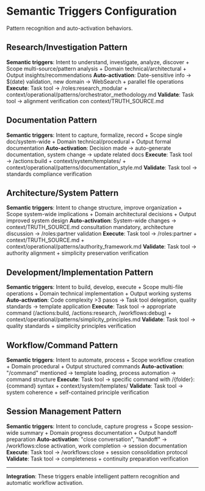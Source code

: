 # Semantic Triggers Configuration

Pattern recognition and auto-activation behaviors.

## Research/Investigation Pattern
**Semantic triggers**: Intent to understand, investigate, analyze, discover + Scope multi-source/pattern analysis + Domain technical/architectural + Output insights/recommendations
**Auto-activation**: Date-sensitive info → $(date) validation, new domain → WebSearch + parallel file operations
**Execute**: Task tool → /roles:research_modular + context/operational/patterns/orchestrator_methodology.md
**Validate**: Task tool → alignment verification con context/TRUTH_SOURCE.md

## Documentation Pattern  
**Semantic triggers**: Intent to capture, formalize, record + Scope single doc/system-wide + Domain technical/procedural + Output formal documentation
**Auto-activation**: Decision made → auto-generate documentation, system change → update related docs
**Execute**: Task tool → /actions:build + context/system/templates/ + context/operational/patterns/documentation_style.md
**Validate**: Task tool → standards compliance verification

## Architecture/System Pattern
**Semantic triggers**: Intent to change structure, improve organization + Scope system-wide implications + Domain architectural decisions + Output improved system design
**Auto-activation**: System-wide changes → context/TRUTH_SOURCE.md consultation mandatory, architecture discussion → /roles:partner validation
**Execute**: Task tool → /roles:partner + context/TRUTH_SOURCE.md + context/operational/patterns/authority_framework.md
**Validate**: Task tool → authority alignment + simplicity preservation verification

## Development/Implementation Pattern
**Semantic triggers**: Intent to build, develop, execute + Scope multi-file operations + Domain technical implementation + Output working systems
**Auto-activation**: Code complexity >3 pasos → Task tool delegation, quality standards → template application
**Execute**: Task tool → appropriate command (/actions:build, /actions:research, /workflows:debug) + context/operational/patterns/simplicity_principles.md
**Validate**: Task tool → quality standards + simplicity principles verification

## Workflow/Command Pattern
**Semantic triggers**: Intent to automate, process + Scope workflow creation + Domain procedural + Output structured commands
**Auto-activation**: "/command" mentioned → template loading, process automation → command structure
**Execute**: Task tool → specific command with /{folder}:{command} syntax + context/system/templates/
**Validate**: Task tool → system coherence + self-contained principle verification

## Session Management Pattern
**Semantic triggers**: Intent to conclude, capture progress + Scope session-wide summary + Domain progress documentation + Output handoff preparation
**Auto-activation**: "close conversation", "handoff" → /workflows:close activation, work completion → session documentation
**Execute**: Task tool → /workflows:close + session consolidation protocol
**Validate**: Task tool → completeness + continuity preparation verification

---

**Integration**: These triggers enable intelligent pattern recognition and automatic workflow activation.